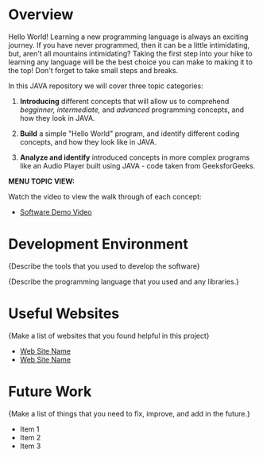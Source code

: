 # Overview

Hello World! Learning a new programming language is always an exciting journey. If you have never programmed, then it can be a little intimidating, but, aren't all mountains intimidating? Taking the first step into your hike to learning any language will be the best choice you can make to making it to the top! Don't forget to take small steps and breaks.

In this JAVA repository we will cover three topic categories:

1. **Introducing** different concepts that will allow us to comprehend *begginner, intermediate,* and *advanced* programming concepts, and how they look in JAVA.

2. **Build** a simple "Hello World" program, and identify different coding concepts, and how they look like in JAVA.

3. **Analyze and identify** introduced concepts in more complex programs like an Audio Player built using JAVA - code taken from GeeksforGeeks.
 
 **MENU TOPIC VIEW:**
 


 Watch the video to view the walk through of each concept:

* [Software Demo Video](http://youtube.link.goes.here)

# Development Environment

{Describe the tools that you used to develop the software}

{Describe the programming language that you used and any libraries.}

# Useful Websites

{Make a list of websites that you found helpful in this project}
* [Web Site Name](http://url.link.goes.here)
* [Web Site Name](http://url.link.goes.here)

# Future Work

{Make a list of things that you need to fix, improve, and add in the future.}
* Item 1
* Item 2
* Item 3